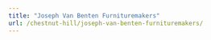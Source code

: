 ```yaml
---
title: "Joseph Van Benten Furnituremakers"
url: /chestnut-hill/joseph-van-benten-furnituremakers/
---
```

